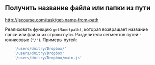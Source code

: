## Получить название файла или папки из пути
<http://jscourse.com/task/get-name-from-path>

Реализовать функцию `getName(path)`, которая возвращает название папки или файла из строки пути. Разделители сегментов путей - юниксовые (`"/"`).
Примеры путей:

```js
	'/users/dmitry/Dropbox/'
	'/users/dmitry/Dropbox'
	'/users/dmitry/Dropbox/main.js'
```
